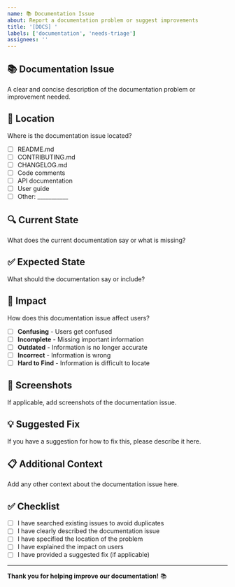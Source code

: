```yaml
---
name: 📚 Documentation Issue
about: Report a documentation problem or suggest improvements
title: '[DOCS] '
labels: ['documentation', 'needs-triage']
assignees: ''
---
```


## 📚 **Documentation Issue**

A clear and concise description of the documentation problem or improvement needed.

## 📍 **Location**

Where is the documentation issue located?

- [ ] README.md
- [ ] CONTRIBUTING.md
- [ ] CHANGELOG.md
- [ ] Code comments
- [ ] API documentation
- [ ] User guide
- [ ] Other: ___________

## 🔍 **Current State**

What does the current documentation say or what is missing?

## ✅ **Expected State**

What should the documentation say or include?

## 🎯 **Impact**

How does this documentation issue affect users?

- [ ] **Confusing** - Users get confused
- [ ] **Incomplete** - Missing important information
- [ ] **Outdated** - Information is no longer accurate
- [ ] **Incorrect** - Information is wrong
- [ ] **Hard to Find** - Information is difficult to locate

## 📸 **Screenshots**

If applicable, add screenshots of the documentation issue.

## 💡 **Suggested Fix**

If you have a suggestion for how to fix this, please describe it here.

## 📋 **Additional Context**

Add any other context about the documentation issue here.

## ✅ **Checklist**

- [ ] I have searched existing issues to avoid duplicates
- [ ] I have clearly described the documentation issue
- [ ] I have specified the location of the problem
- [ ] I have explained the impact on users
- [ ] I have provided a suggested fix (if applicable)

---

**Thank you for helping improve our documentation!** 📚
